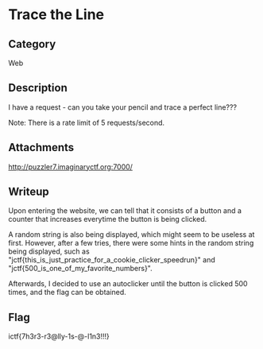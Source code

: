 # Trace the Line

## Category
Web

## Description
I have a request - can you take your pencil and trace a perfect line???

Note: There is a rate limit of 5 requests/second.

## Attachments
http://puzzler7.imaginaryctf.org:7000/

## Writeup
Upon entering the website, we can tell that it consists of a button and a counter that increases everytime the button is being clicked.

A random string is also being displayed, which might seem to be useless at first.
However, after a few tries, there were some hints in the random string being displayed, such as "jctf{this_is_just_practice_for_a_cookie_clicker_speedrun}" and "jctf{500_is_one_of_my_favorite_numbers}".

Afterwards, I decided to use an autoclicker until the button is clicked 500 times, and the flag can be obtained.

## Flag
ictf{7h3r3-r3@lly-1s-@-l1n3!!!}
